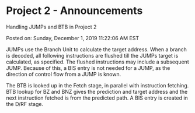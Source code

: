Project 2 - Announcements
============

Handling JUMPs and BTB in Project 2

Posted on: Sunday, December 1, 2019 11:22:06 AM EST

JUMPs use the Branch Unit to calculate the target address.  When a branch is decoded, all following instructions are flushed till the JUMPs target is calculated, as specified.  The flushed instructions may include a subsequent JUMP.  Because of this, a BIS entry is not needed for a JUMP, as the direction of control flow from a JUMP is known.

The BTB is looked up in the Fetch stage, in parallel with instruction fetching.  BTB lookup for BZ and BNZ gives the prediction and target address and the next instruction fetched is from the predicted path.  A BIS entry is created in the D/RF stage.
